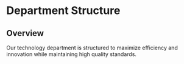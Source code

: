 # Department Structure

<script setup>
import { ref } from 'vue'

const departments = ref([
  {
    name: 'Anh Pham',
    role: 'Product Owner',
    focus: 'Data Portal and HPPP'
  },
  {
    name: 'Moritz Frühlich',
    role: 'Backend Developer / Fullstack',
    focus: 'HPPP and Data Portal'
  },
  {
    name: 'Heinrich Hanekom',
    role: 'Backend Developer / Fullstack',

    focus: 'HPPP and Data Portal'
  },
  {
    name: 'Enric Bisbe',
    role: 'Frontend Developer',

    focus: 'Pos Application'
  },
  {
    name: 'Alejandro Jimenez',
    role: 'CTO',
    focus: 'Strategy and Architecture'
  }
])
</script>

## Overview

Our technology department is structured to maximize efficiency and innovation while maintaining high quality standards.

<PCard class="my-4">
  <template #title>
    Team members
  </template>
  <template #content>
    <PDataTable :value="departments" class="mt-3">
      <PColumn field="role" header="Role"></PColumn>
      <PColumn field="name" header="Name"></PColumn>
      <PColumn field="focus" header="Focus Area"></PColumn>
    </PDataTable>
  </template>
</PCard>

